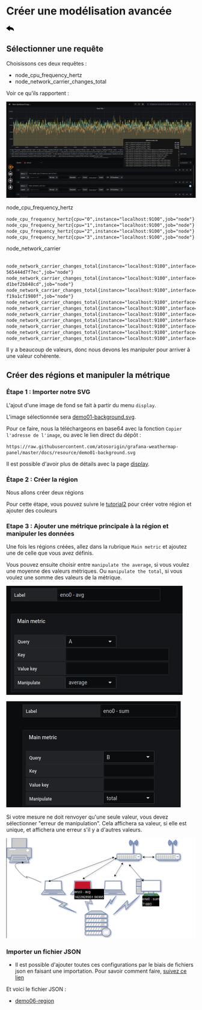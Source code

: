 # Créer une modélisation avancée

[![](../../screenshots/other/Go-back.png)](README.md)

## Sélectionner une requête

Choisissons ces deux requêtes :

- node_cpu_frequency_hertz
- node_network_carrier_changes_total

Voir ce qu'ils rapportent :

![values](../../screenshots/demo/tutorial05/values.png)

node_cpu_frequency_hertz

```
node_cpu_frequency_hertz{cpu="0",instance="localhost:9100",job="node"}
node_cpu_frequency_hertz{cpu="1",instance="localhost:9100",job="node"}
node_cpu_frequency_hertz{cpu="2",instance="localhost:9100",job="node"}
node_cpu_frequency_hertz{cpu="3",instance="localhost:9100",job="node"}

```

node_network_carrier

```

node_network_carrier_changes_total{instance="localhost:9100",interface="br-565444d7f7ec",job="node"}
node_network_carrier_changes_total{instance="localhost:9100",interface="br-d1bef2b848cd",job="node"}
node_network_carrier_changes_total{instance="localhost:9100",interface="br-f19a1cf1980f",job="node"}
node_network_carrier_changes_total{instance="localhost:9100",interface="docker0",job="node"}
node_network_carrier_changes_total{instance="localhost:9100",interface="eno0",job="node"}
node_network_carrier_changes_total{instance="localhost:9100",interface="lo",job="node"}
node_network_carrier_changes_total{instance="localhost:9100",interface="veth17769f7",job="node"}
node_network_carrier_changes_total{instance="localhost:9100",interface="vetha317d1e",job="node"}
node_network_carrier_changes_total{instance="localhost:9100",interface="vethc04149a",job="node"}
node_network_carrier_changes_total{instance="localhost:9100",interface="vethdee87cd",job="node"}

```

Il y a beaucoup de valeurs, donc nous devons les manipuler pour arriver à une valeur cohérente.

## Créer des régions et manipuler la métrique

### Étape 1 : Importer notre SVG

L'ajout d'une image de fond se fait à partir du menu `display`.

L'image sélectionnée sera [demo01-background.svg](../../resource/demo01-background.svg).

Pour ce faire, nous la téléchargeons en base64 avec la fonction `Copier l'adresse de l'image`, ou avec le lien direct du dépôt :

```
https://raw.githubusercontent.com/atosorigin/grafana-weathermap-panel/master/docs/resource/demo01-background.svg
```

Il est possible d'avoir plus de détails avec la page [display](../editor/display.md).

### Étape 2 : Créer la région

Nous allons créer deux régions

Pour cette étape, vous pouvez suivre le [tutorial2](tutorial2.md) pour créer votre région et ajouter des couleurs

### Etape 3 : Ajouter une métrique principale à la région et manipuler les données

Une fois les régions créées, allez dans la rubrique `Main metric` et ajoutez une de celle que vous avez définis.

Vous pouvez ensuite choisir entre `manipulate the average`, si vous voulez une moyenne des valeurs métriques. Ou `manipulate the total`, si vous voulez une somme des valeurs de la métrique.

![average](../../screenshots/demo/tutorial06/average.png)

![total](../../screenshots/demo/tutorial06/total.png)

Si votre mesure ne doit renvoyer qu'une seule valeur, vous devez sélectionner "erreur de manipulation".
Cela affichera sa valeur, si elle est unique, et affichera une erreur s'il y a d'autres valeurs.

![demo6](../../screenshots/demo/tutorial06/result.png)

### Importer un fichier JSON

- Il est possible d'ajouter toutes ces configurations par le biais de fichiers json en faisant une importation. Pour savoir comment faire, [suivez ce lien](../editor/import.md)

Et voici le fichier JSON :

- [demo06-region](../../resource/demo06-region.json)
